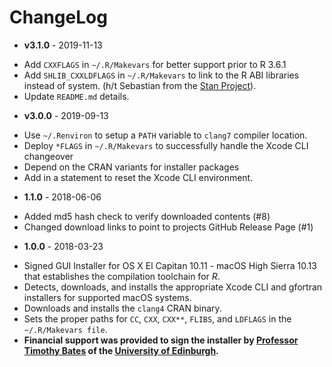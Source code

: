 # ChangeLog

* __v3.1.0__ - 2019-11-13

- Add `CXXFLAGS` in `~/.R/Makevars` for better support prior to R 3.6.1
- Add `SHLIB_CXXLDFLAGS` in `~/.R/Makevars` to link to the R ABI
  libraries instead of system. (h/t Sebastian from the [Stan Project](https://mc-stan.org)).
- Update `README.md` details.

* __v3.0.0__ - 2019-09-13

- Use `~/.Renviron` to setup a `PATH` variable to `clang7` compiler location.
- Deploy `*FLAGS` in `~/.R/Makevars` to successfully handle the Xcode CLI changeover
- Depend on the CRAN variants for installer packages
- Add in a statement to reset the Xcode CLI environment.

* __1.1.0__ - 2018-06-06

- Added md5 hash check to verify downloaded contents (#8)
- Changed download links to point to projects GitHub Release Page (#1)

* __1.0.0__ - 2018-03-23

- Signed GUI Installer for OS X El Capitan 10.11 - macOS High Sierra 10.13 that establishes the compilation toolchain for _R_.
- Detects, downloads, and installs the appropriate Xcode CLI and gfortran installers for supported macOS systems.
- Downloads and installs the `clang4` CRAN binary.
- Sets the proper paths for `CC`, `CXX`, `CXX**`, `FLIBS`, and `LDFLAGS` in the `~/.R/Makevars file`.
- **Financial support was provided to sign the installer by [Professor Timothy Bates](http://www.ed.ac.uk/profile/timothy-bates) of the [University of Edinburgh](http://www.ed.ac.uk/).**
